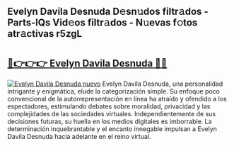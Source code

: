 ## Evelyn Davila Desnuda D𝚎sn𝚞dos filtr𝚊dos - Parts-lQs Vid𝚎os filtr𝚊dos - N𝚞evas f𝚘tos atr𝚊ctivas r5zgL

# <h2><a href="http://mbdpuw.tromn.icu/?c=Evelyn+Davila+Desnuda">🔗👉👉👉 Evelyn Davila Desnuda 🔗🔗</a></h2>

[![Evelyn Davila Desnuda nuevo](https://i.imgur.com/pEAQMta.gif)](http://mbdpuw.tromn.icu/?c=Evelyn+Davila+Desnuda)
Evelyn Davila Desnuda, una personalidad intrigante y enigmática, elude la categorización simple. Su enfoque poco convencional de la autorrepresentación en línea ha atraído y ofendido a los espectadores, estimulando debates sobre moralidad, privacidad y las complejidades de las sociedades virtuales. Independientemente de sus decisiones futuras, su huella en los medios digitales es imborrable. La determinación inquebrantable y el encanto innegable impulsan a Evelyn Davila Desnuda hacia adelante en el reino virtual.
